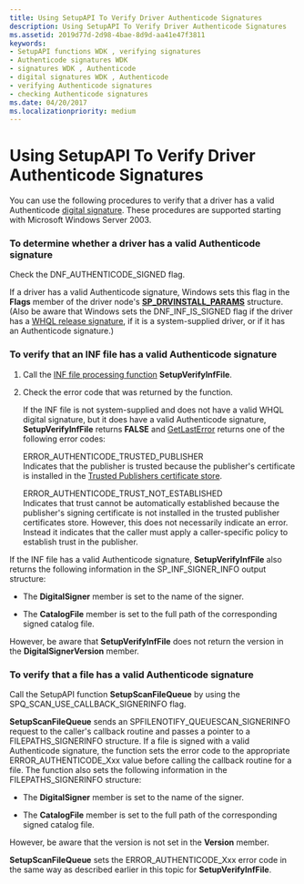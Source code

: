 ```yaml
---
title: Using SetupAPI To Verify Driver Authenticode Signatures
description: Using SetupAPI To Verify Driver Authenticode Signatures
ms.assetid: 2019d77d-2d98-4bae-8d9d-aa41e47f3811
keywords:
- SetupAPI functions WDK , verifying signatures
- Authenticode signatures WDK
- signatures WDK , Authenticode
- digital signatures WDK , Authenticode
- verifying Authenticode signatures
- checking Authenticode signatures
ms.date: 04/20/2017
ms.localizationpriority: medium
---
```


# Using SetupAPI To Verify Driver Authenticode Signatures





You can use the following procedures to verify that a driver has a valid Authenticode [digital signature](digital-signatures.md). These procedures are supported starting with Microsoft Windows Server 2003.

### To determine whether a driver has a valid Authenticode signature

Check the DNF_AUTHENTICODE_SIGNED flag.

If a driver has a valid Authenticode signature, Windows sets this flag in the **Flags** member of the driver node's [**SP_DRVINSTALL_PARAMS**](/windows/win32/api/setupapi/ns-setupapi-sp_drvinstall_params) structure. (Also be aware that Windows sets the DNF_INF_IS_SIGNED flag if the driver has a [WHQL release signature](whql-release-signature.md), if it is a system-supplied driver, or if it has an Authenticode signature.)

### To verify that an INF file has a valid Authenticode signature

1.  Call the [INF file processing function](inf-file-processing-functions.md) **SetupVerifyInfFile**.

2.  Check the error code that was returned by the function.

    If the INF file is not system-supplied and does not have a valid WHQL digital signature, but it does have a valid Authenticode signature, **SetupVerifyInfFile** returns **FALSE** and [GetLastError](/windows/win32/api/errhandlingapi/nf-errhandlingapi-getlasterror) returns one of the following error codes:

    <a href="" id="error-authenticode-trusted-publisher"></a>ERROR_AUTHENTICODE_TRUSTED_PUBLISHER  
    Indicates that the publisher is trusted because the publisher's certificate is installed in the [Trusted Publishers certificate store](trusted-publishers-certificate-store.md).

    <a href="" id="error-authenticode-trust-not-established"></a>ERROR_AUTHENTICODE_TRUST_NOT_ESTABLISHED  
    Indicates that trust cannot be automatically established because the publisher's signing certificate is not installed in the trusted publisher certificates store. However, this does not necessarily indicate an error. Instead it indicates that the caller must apply a caller-specific policy to establish trust in the publisher.

If the INF file has a valid Authenticode signature, **SetupVerifyInfFile** also returns the following information in the SP_INF_SIGNER_INFO output structure:

-   The **DigitalSigner** member is set to the name of the signer.

-   The **CatalogFile** member is set to the full path of the corresponding signed catalog file.

However, be aware that **SetupVerifyInfFile** does not return the version in the **DigitalSignerVersion** member.

### To verify that a file has a valid Authenticode signature

Call the SetupAPI function **SetupScanFileQueue** by using the SPQ_SCAN_USE_CALLBACK_SIGNERINFO flag.

**SetupScanFileQueue** sends an SPFILENOTIFY_QUEUESCAN_SIGNERINFO request to the caller's callback routine and passes a pointer to a FILEPATHS_SIGNERINFO structure. If a file is signed with a valid Authenticode signature, the function sets the error code to the appropriate ERROR_AUTHENTICODE_Xxx value before calling the callback routine for a file. The function also sets the following information in the FILEPATHS_SIGNERINFO structure:

-   The **DigitalSigner** member is set to the name of the signer.

-   The **CatalogFile** member is set to the full path of the corresponding signed catalog file.

However, be aware that the version is not set in the **Version** member.

**SetupScanFileQueue** sets the ERROR_AUTHENTICODE_Xxx error code in the same way as described earlier in this topic for **SetupVerifyInfFile**.

